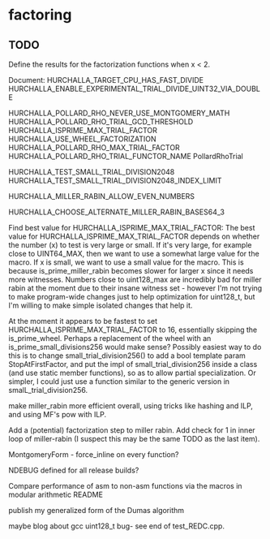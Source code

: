 # factoring

TODO
----
Define the results for the factorization functions when x < 2.

Document:
   HURCHALLA_TARGET_CPU_HAS_FAST_DIVIDE
   HURCHALLA_ENABLE_EXPERIMENTAL_TRIAL_DIVIDE_UINT32_VIA_DOUBLE

   HURCHALLA_POLLARD_RHO_NEVER_USE_MONTGOMERY_MATH
   HURCHALLA_POLLARD_RHO_TRIAL_GCD_THRESHOLD
   HURCHALLA_ISPRIME_MAX_TRIAL_FACTOR
   HURCHALLA_USE_WHEEL_FACTORIZATION
       HURCHALLA_POLLARD_RHO_MAX_TRIAL_FACTOR
   HURCHALLA_POLLARD_RHO_TRIAL_FUNCTOR_NAME   PollardRhoTrial

   HURCHALLA_TEST_SMALL_TRIAL_DIVISION2048
   HURCHALLA_TEST_SMALL_TRIAL_DIVISION2048_INDEX_LIMIT

   HURCHALLA_MILLER_RABIN_ALLOW_EVEN_NUMBERS

   HURCHALLA_CHOOSE_ALTERNATE_MILLER_RABIN_BASES64_3


Find best value for HURCHALLA_ISPRIME_MAX_TRIAL_FACTOR:
The best value for HURCHALLA_ISPRIME_MAX_TRIAL_FACTOR
depends on whether the number (x) to test is very large or small.
If it's very large, for example close to UINT64_MAX, then we want
to use a somewhat large value for the macro.  If x is small, we
want to use a small value for the macro.
This is because is_prime_miller_rabin becomes slower for larger
x since it needs more witnesses.  Numbers close to uint128_max are
incredibly bad for miller rabin at the moment due to their insane
witness set - however I'm not trying to make program-wide changes
just to help optimization for uint128_t, but I'm willing to make
simple isolated changes that help it.

At the moment it appears to be fastest to set
HURCHALLA_ISPRIME_MAX_TRIAL_FACTOR to 16, essentially skipping
the is_prime_wheel.
Perhaps a replacement of the wheel with an
is_prime_small_divisions256 would make sense?
Possibly easiest way to do this is to change small_trial_division256()
to add a bool template param StopAtFirstFactor, and put the impl of 
small_trial_division256 inside a class (and use static member functions),
so as to allow partial specialization.
Or simpler, I could just use a function similar to the generic version in
smalL_trial_division256.


make miller_rabin more efficient overall, using tricks like hashing and ILP,
and using MF's pow with ILP.

Add a (potential) factorization step to miller rabin.
Add check for 1 in inner loop of miller-rabin (I suspect this may be the same TODO as the last item).


MontgomeryForm - force_inline on every function?

NDEBUG defined for all release builds?

Compare performance of asm to non-asm functions via the macros in modular arithmetic README

publish my generalized form of the Dumas algorithm

maybe blog about gcc uint128_t bug- see end of test_REDC.cpp.
